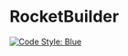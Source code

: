 # RocketBuilder

[![Code Style: Blue](https://img.shields.io/badge/code%20style-blue-4495d1.svg)](https://github.com/invenia/BlueStyle)
